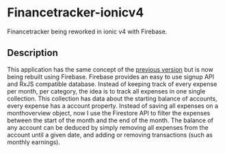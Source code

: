 # Financetracker-ionicv4
Financetracker being reworked in ionic v4 with Firebase.

## Description

This application has the same concept of the [previous version](https://github.com/DM-be/Financetracker-ionicv3) but is now being rebuilt using Firebase.
Firebase provides an easy to use signup API and RxJS compatible database. 
Instead of keeping track of every expense per month, per category, the idea is to track all expenses in one single collection.
This collection has data about the starting balance of accounts, every expense has a account property. 
Instead of saving all expenses on a monthoverview object, now I use the Firestore API to filter the expenses between the start of the month and the end of the month.
The balance of any account can be deduced by simply removing all expenses from the account until a given date, and adding or removing transactions (such as monthly earnings).
